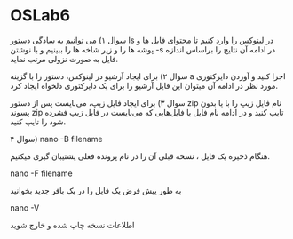 # OSLab6

سوال ۱)
می توانیم به سادگی دستور ls در لینوکس را وارد کنیم تا محتوای فایل ها و پوشه ها را و زیر شاخه ها را ببینیم و با نوشتن -s در ادامه آن نتایج را براساس اندازه فایل به صورت نزولی مرتب نماید.

سوال ۲)
برای ایجاد آرشیو در لینوکس، دستور را با گزینه a اجرا کنید و آوردن دایرکتوری مورد نظر در ادامه آن میتوان این فایل آرشیو را برای یک دایرکتوری دلخواه ایجاد کرد.

سوال ۳)
برای ایجاد فایل زیپ، می‌بایست پس از دستور zip نام فایل زیپ را با یا بدون پسوند zip تایپ کنید و در ادامه نام فایل یا فایل‌هایی که می‌بایست در فایل زیپ فشرده شود را تایپ کنید.

سوال ۴)
nano -B filename

هنگام ذخیره یک فایل ، نسخه قبلی آن را در نام پرونده فعلی پشتیبان گیری میکنیم.

nano -F filename

به طور پیش فرض یک فایل را در یک بافر جدید بخوانید

nano -V 

اطلاعات نسخه چاپ شده و خارج شوید
